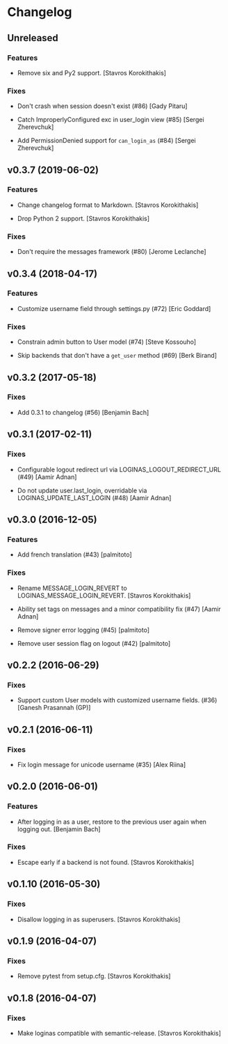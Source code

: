 # Changelog


## Unreleased

### Features

* Remove six and Py2 support. [Stavros Korokithakis]

### Fixes

* Don't crash when session doesn't exist (#86) [Gady Pitaru]

* Catch ImproperlyConfigured exc in user_login view (#85) [Sergei Zherevchuk]

* Add PermissionDenied support for `can_login_as` (#84) [Sergei Zherevchuk]


## v0.3.7 (2019-06-02)

### Features

* Change changelog format to Markdown. [Stavros Korokithakis]

* Drop Python 2 support. [Stavros Korokithakis]

### Fixes

* Don't require the messages framework (#80) [Jerome Leclanche]


## v0.3.4 (2018-04-17)

### Features

* Customize username field through settings.py (#72) [Eric Goddard]

### Fixes

* Constrain admin button to User model (#74) [Steve Kossouho]

* Skip backends that don't have a `get_user` method (#69) [Berk Birand]


## v0.3.2 (2017-05-18)

### Fixes

* Add 0.3.1 to changelog (#56) [Benjamin Bach]


## v0.3.1 (2017-02-11)

### Fixes

* Configurable logout redirect url via LOGINAS_LOGOUT_REDIRECT_URL (#49) [Aamir Adnan]

* Do not update user.last_login, overridable via LOGINAS_UPDATE_LAST_LOGIN (#48) [Aamir Adnan]


## v0.3.0 (2016-12-05)

### Features

* Add french translation (#43) [palmitoto]

### Fixes

* Rename MESSAGE_LOGIN_REVERT to LOGINAS_MESSAGE_LOGIN_REVERT. [Stavros Korokithakis]

* Ability set tags on messages and a minor compatibility fix (#47) [Aamir Adnan]

* Remove signer error logging (#45) [palmitoto]

* Remove user session flag on logout (#42) [palmitoto]


## v0.2.2 (2016-06-29)

### Fixes

* Support custom User models with customized username fields. (#36) [Ganesh Prasannah (GP)]


## v0.2.1 (2016-06-11)

### Fixes

* Fix login message for unicode username (#35) [Alex Riina]


## v0.2.0 (2016-06-01)

### Features

* After logging in as a user, restore to the previous user again when logging out. [Benjamin Bach]

### Fixes

* Escape early if a backend is not found. [Stavros Korokithakis]


## v0.1.10 (2016-05-30)

### Fixes

* Disallow logging in as superusers. [Stavros Korokithakis]


## v0.1.9 (2016-04-07)

### Fixes

* Remove pytest from setup.cfg. [Stavros Korokithakis]


## v0.1.8 (2016-04-07)

### Fixes

* Make loginas compatible with semantic-release. [Stavros Korokithakis]



